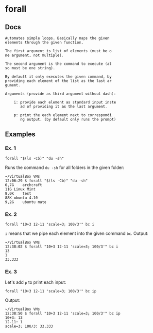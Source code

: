 # forall

## Docs

```
Automates simple loops. Basically maps the given 
elements through the given function.

The first argument is list of elements (must be o
ne argument, not multiple).

The second argument is the command to execute (al
so must be one string).

By default it only executes the given command, by
providing each element of the list as the last ar
gument.

Arguments (provide as third argument without dash):

    i: provide each element as standard input inste
       ad of providing it as the last argument.

    p: print the each element next to correspondi
       ng output. (by default only runs the prompt)
```

## Examples

### Ex. 1

```
forall "$(ls -Cb)" "du -sh"
```

Runs the command `du -sh` for all folders in the given folder:
```
~/VirtualBox VMs
12:06:29 $ forall "$(ls -Cb)" "du -sh"
6,7G	archcraft
11G	Linux Mint
8,0K	test
88K	ubuntu 4.10
9,2G	ubuntu mate
```

### Ex. 2

```
forall "10+3 12-11 'scale=3; 100/3'" bc i
```

`i` means that we pipe each element into the given command `bc`. Output:

```
~/VirtualBox VMs
12:38:02 $ forall "10+3 12-11 'scale=3; 100/3'" bc i
13
1
33.333
```

### Ex. 3

Let's add `p` to print each input:
```
forall "10+3 12-11 'scale=3; 100/3'" bc ip
```

Output:
```
~/VirtualBox VMs
12:38:50 $ forall "10+3 12-11 'scale=3; 100/3'" bc ip
10+3: 13
12-11: 1
scale=3; 100/3: 33.333
```
